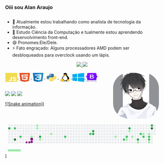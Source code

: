 ### Oiii sou Alan Araujo
##
- 🔭 Atualmente estou trabalhando como analista de tecnologia da informação.
- 🌱 Estudo Ciência da Computação e tualmente estou aprendendo desenvolvimento front-end.
- 😄 Pronomes:Ele/Dele.
- ⚡ Fato engraçado: Alguns processadores AMD podem ser desbloqueados para overclock usando um lápis.
<div align="center">
  <a href="https://github.com/playnet693930">
  <img width="48%" src="https://github-readme-stats.vercel.app/api?username=playnet693930&show_icons=true&theme=dark&include_all_commits=true&count_private=true"/>
  <img width="48%" src="https://github-readme-stats.vercel.app/api/top-langs/?username=playnet693930&layout=compact&langs_count=7&theme=dark"/>
</div>
<div style="display: inline_block"><br>
  <img align="center" alt="Alan-Js" height="30" width="40" src="https://raw.githubusercontent.com/devicons/devicon/master/icons/javascript/javascript-plain.svg">
  <img align="center" alt="Alan-HTML" height="30" width="40" src="https://raw.githubusercontent.com/devicons/devicon/master/icons/html5/html5-original.svg">
  <img align="center" alt="Alan-CSS" height="30" width="40" src="https://raw.githubusercontent.com/devicons/devicon/master/icons/css3/css3-original.svg">
  <img align="center" alt="Alan-Python" height="30" width="40" src="https://raw.githubusercontent.com/devicons/devicon/master/icons/python/python-original.svg">
   <img align="center" alt="Alan-Linux" height="30" width="40" src="https://raw.githubusercontent.com/devicons/devicon/1119b9f84c0290e0f0b38982099a2bd027a48bf1/icons/linux/linux-original.svg">
   <img align="center" alt="windowns" height="30" width="40" src="https://raw.githubusercontent.com/devicons/devicon/1119b9f84c0290e0f0b38982099a2bd027a48bf1/icons/windows8/windows8-original.svg">
   <img align="center" alt="bootstrap" height="30" width="40" src="https://raw.githubusercontent.com/devicons/devicon/1119b9f84c0290e0f0b38982099a2bd027a48bf1/icons/bootstrap/bootstrap-original-wordmark.svg">
  <img align="right" alt="Alan-pic" height="150" style="border-radius:50px;" src="https://github.com/playnet693930/playnet693930/blob/b6f1983c2d6c0e050bfdb56913e8a5da57b401a7/assets/image/Alan.png?raw=true">
</div>

##

<div>
  <a href="https://www.instagram.com/alan_benizio_araujo/" target="_blank"><img src="https://img.shields.io/badge/-Instagram-%23E4405F?style=for-the-badge&logo=instagram&logoColor=white" target="_blank"></a>
  <a href = "mailto:alan24052002@gmail.com"><img src="https://img.shields.io/badge/-Gmail-%23333?style=for-the-badge&logo=gmail&logoColor=white" target="_blank"></a>
  <a href="https://www.linkedin.com/in/alan-aparecido-araujo-5a6908158/" target="_blank"><img src="https://img.shields.io/badge/-LinkedIn-%230077B5?style=for-the-badge&logo=linkedin&logoColor=white" target="_blank">

  ![Snake animation](<svg viewBox="-16 -32 880 192" width="880" height="192" xmlns="http://www.w3.org/2000/svg"><desc>Generated with https://github.com/Platane/snk</desc><style>@keyframes c0{55.28%{fill:var(--c3)}55.3%,to{fill:var(--ce)}}@keyframes c1{1.36%{fill:var(--c1)}1.38%,to{fill:var(--ce)}}@keyframes c2{2.38%{fill:var(--c1)}2.4%,to{fill:var(--ce)}}@keyframes c3{2.72%{fill:var(--c1)}2.74%,to{fill:var(--ce)}}@keyframes c4{54.6%{fill:var(--c2)}54.62%,to{fill:var(--ce)}}@keyframes c5{96.24%{fill:var(--c4)}96.26%,to{fill:var(--ce)}}@keyframes c6{52.89%{fill:var(--c2)}52.91%,to{fill:var(--ce)}}@keyframes c7{5.79%{fill:var(--c1)}5.81%,to{fill:var(--ce)}}@keyframes c8{11.94%{fill:var(--c1)}11.96%,to{fill:var(--ce)}}@keyframes c9{11.59%{fill:var(--c1)}11.61%,to{fill:var(--ce)}}@keyframes ca{60.06%{fill:var(--c3)}60.08%,to{fill:var(--ce)}}@keyframes cb{7.16%{fill:var(--c1)}7.18%,to{fill:var(--ce)}}@keyframes cc{9.21%{fill:var(--c1)}9.23%,to{fill:var(--ce)}}@keyframes cd{46.75%{fill:var(--c2)}46.77%,to{fill:var(--ce)}}@keyframes ce{43.33%{fill:var(--c2)}43.35%,to{fill:var(--ce)}}@keyframes cf{67.23%{fill:var(--c3)}67.25%,to{fill:var(--ce)}}@keyframes cg{66.88%{fill:var(--c3)}66.9%,to{fill:var(--ce)}}@keyframes ch{22.86%{fill:var(--c1)}22.88%,to{fill:var(--ce)}}@keyframes ci{38.56%{fill:var(--c2)}38.58%,to{fill:var(--ce)}}@keyframes cj{37.87%{fill:var(--c2)}37.89%,to{fill:var(--ce)}}@keyframes ck{27.29%{fill:var(--c1)}27.31%,to{fill:var(--ce)}}@keyframes cl{72%{fill:var(--c3)}72.02%,to{fill:var(--ce)}}@keyframes cm{25.25%{fill:var(--c1)}25.27%,to{fill:var(--ce)}}@keyframes cn{26.27%{fill:var(--c1)}26.29%,to{fill:var(--ce)}}@keyframes co{74.39%{fill:var(--c3)}74.41%,to{fill:var(--ce)}}@keyframes cp{29%{fill:var(--c1)}29.02%,to{fill:var(--ce)}}@keyframes cq{33.1%{fill:var(--c2)}33.12%,to{fill:var(--ce)}}@keyframes cr{32.75%{fill:var(--c1)}32.77%,to{fill:var(--ce)}}@keyframes cs{33.78%{fill:var(--c2)}33.8%,to{fill:var(--ce)}}@keyframes ct{32.07%{fill:var(--c1)}32.09%,to{fill:var(--ce)}}@keyframes cu{34.46%{fill:var(--c2)}34.48%,to{fill:var(--ce)}}@keyframes cv{34.8%{fill:var(--c2)}34.82%,to{fill:var(--ce)}}@keyframes cw{30.37%{fill:var(--c1)}30.39%,to{fill:var(--ce)}}@keyframes cx{77.81%{fill:var(--c3)}77.83%,to{fill:var(--ce)}}@keyframes cy{78.15%{fill:var(--c4)}78.17%,to{fill:var(--ce)}}@keyframes u0{1.36%{transform:scale(0,1)}1.38%,2.38%{transform:scale(.06,1)}2.4%,2.72%{transform:scale(.13,1)}2.74%,5.79%{transform:scale(.19,1)}5.81%,7.16%{transform:scale(.25,1)}7.18%,9.21%{transform:scale(.31,1)}11.59%,9.23%{transform:scale(.38,1)}11.61%,11.94%{transform:scale(.44,1)}11.96%,22.86%{transform:scale(.5,1)}22.88%,25.25%{transform:scale(.56,1)}25.27%,26.27%{transform:scale(.63,1)}26.29%,27.29%{transform:scale(.69,1)}27.31%,29%{transform:scale(.75,1)}29.02%,30.37%{transform:scale(.81,1)}30.39%,32.07%{transform:scale(.88,1)}32.09%,32.75%{transform:scale(.94,1)}32.77%,to{transform:scale(1,1)}}@keyframes u1{33.1%{transform:scale(0,1)}33.12%,33.78%{transform:scale(.1,1)}33.8%,34.46%{transform:scale(.2,1)}34.48%,34.8%{transform:scale(.3,1)}34.82%,37.87%{transform:scale(.4,1)}37.89%,38.56%{transform:scale(.5,1)}38.58%,43.33%{transform:scale(.6,1)}43.35%,46.75%{transform:scale(.7,1)}46.77%,52.89%{transform:scale(.8,1)}52.91%,54.6%{transform:scale(.9,1)}54.62%,to{transform:scale(1,1)}}@keyframes u2{55.28%{transform:scale(0,1)}55.3%,60.06%{transform:scale(.14,1)}60.08%,66.88%{transform:scale(.29,1)}66.9%,67.23%{transform:scale(.43,1)}67.25%,72%{transform:scale(.57,1)}72.02%,74.39%{transform:scale(.71,1)}74.41%,77.81%{transform:scale(.86,1)}77.83%,to{transform:scale(1,1)}}@keyframes u3{78.15%{transform:scale(0,1)}78.17%,96.24%{transform:scale(.5,1)}96.26%,to{transform:scale(1,1)}}@keyframes s0{0%,99.66%{transform:translate(0,-16px)}.34%{transform:translate(0,0)}.68%{transform:translate(16px,0)}2.73%{transform:translate(16px,96px)}5.12%{transform:translate(128px,96px)}5.8%{transform:translate(128px,64px)}6.48%{transform:translate(160px,64px)}6.83%{transform:translate(160px,80px)}8.53%{transform:translate(240px,80px)}9.9%{transform:translate(240px,16px)}11.6%{transform:translate(160px,16px)}11.95%{transform:translate(160px,0)}21.5%{transform:translate(608px,0)}22.87%{transform:translate(608px,64px)}23.89%,38.23%{transform:translate(656px,64px)}24.23%{transform:translate(656px,48px)}24.91%{transform:translate(688px,48px)}25.26%,71.67%{transform:translate(688px,32px)}25.6%{transform:translate(704px,32px)}26.28%{transform:translate(704px,64px)}26.62%{transform:translate(688px,64px)}26.96%{transform:translate(688px,80px)}27.3%{transform:translate(672px,80px)}27.65%{transform:translate(672px,96px)}30.72%{transform:translate(816px,96px)}31.74%{transform:translate(816px,48px)}33.11%{transform:translate(752px,48px)}33.45%{transform:translate(752px,64px)}34.47%{transform:translate(800px,64px)}34.81%,75.77%{transform:translate(800px,80px)}35.15%{transform:translate(784px,80px)}35.49%{transform:translate(784px,64px)}38.57%{transform:translate(656px,80px)}38.91%{transform:translate(640px,80px)}39.25%{transform:translate(640px,64px)}43%{transform:translate(464px,64px)}43.34%{transform:translate(464px,48px)}46.42%{transform:translate(320px,48px)}46.76%{transform:translate(320px,64px)}47.1%{transform:translate(304px,64px)}47.44%{transform:translate(304px,48px)}52.56%{transform:translate(64px,48px)}52.9%{transform:translate(64px,64px)}53.24%{transform:translate(48px,64px)}54.27%{transform:translate(48px,16px)}55.29%{transform:translate(0,16px)}55.63%{transform:translate(0,32px)}59.39%{transform:translate(176px,32px)}60.07%{transform:translate(176px,64px)}66.55%{transform:translate(480px,64px)}67.24%{transform:translate(480px,32px)}72.01%{transform:translate(688px,16px)}73.04%{transform:translate(736px,16px)}74.4%{transform:translate(736px,80px)}77.47%{transform:translate(800px,0)}77.82%{transform:translate(816px,0)}78.16%{transform:translate(816px,16px)}94.88%{transform:translate(32px,16px)}96.25%{transform:translate(32px,80px)}96.59%{transform:translate(48px,80px)}98.63%{transform:translate(48px,-16px)}}@keyframes s1{0%,99.66%{transform:translate(16px,-16px)}.34%{transform:translate(0,-16px)}.68%{transform:translate(0,0)}1.02%{transform:translate(16px,0)}3.07%{transform:translate(16px,96px)}5.46%{transform:translate(128px,96px)}6.14%{transform:translate(128px,64px)}6.83%{transform:translate(160px,64px)}7.17%{transform:translate(160px,80px)}8.87%{transform:translate(240px,80px)}10.24%{transform:translate(240px,16px)}11.95%{transform:translate(160px,16px)}12.29%{transform:translate(160px,0)}21.84%{transform:translate(608px,0)}23.21%{transform:translate(608px,64px)}24.23%,38.57%{transform:translate(656px,64px)}24.57%{transform:translate(656px,48px)}25.26%{transform:translate(688px,48px)}25.6%,72.01%{transform:translate(688px,32px)}25.94%{transform:translate(704px,32px)}26.62%{transform:translate(704px,64px)}26.96%{transform:translate(688px,64px)}27.3%{transform:translate(688px,80px)}27.65%{transform:translate(672px,80px)}27.99%{transform:translate(672px,96px)}31.06%{transform:translate(816px,96px)}32.08%{transform:translate(816px,48px)}33.45%{transform:translate(752px,48px)}33.79%{transform:translate(752px,64px)}34.81%{transform:translate(800px,64px)}35.15%,76.11%{transform:translate(800px,80px)}35.49%{transform:translate(784px,80px)}35.84%{transform:translate(784px,64px)}38.91%{transform:translate(656px,80px)}39.25%{transform:translate(640px,80px)}39.59%{transform:translate(640px,64px)}43.34%{transform:translate(464px,64px)}43.69%{transform:translate(464px,48px)}46.76%{transform:translate(320px,48px)}47.1%{transform:translate(320px,64px)}47.44%{transform:translate(304px,64px)}47.78%{transform:translate(304px,48px)}52.9%{transform:translate(64px,48px)}53.24%{transform:translate(64px,64px)}53.58%{transform:translate(48px,64px)}54.61%{transform:translate(48px,16px)}55.63%{transform:translate(0,16px)}55.97%{transform:translate(0,32px)}59.73%{transform:translate(176px,32px)}60.41%{transform:translate(176px,64px)}66.89%{transform:translate(480px,64px)}67.58%{transform:translate(480px,32px)}72.35%{transform:translate(688px,16px)}73.38%{transform:translate(736px,16px)}74.74%{transform:translate(736px,80px)}77.82%{transform:translate(800px,0)}78.16%{transform:translate(816px,0)}78.5%{transform:translate(816px,16px)}95.22%{transform:translate(32px,16px)}96.59%{transform:translate(32px,80px)}96.93%{transform:translate(48px,80px)}98.98%{transform:translate(48px,-16px)}}@keyframes s2{0%,99.66%{transform:translate(32px,-16px)}.68%{transform:translate(0,-16px)}1.02%{transform:translate(0,0)}1.37%{transform:translate(16px,0)}3.41%{transform:translate(16px,96px)}5.8%{transform:translate(128px,96px)}6.48%{transform:translate(128px,64px)}7.17%{transform:translate(160px,64px)}7.51%{transform:translate(160px,80px)}9.22%{transform:translate(240px,80px)}10.58%{transform:translate(240px,16px)}12.29%{transform:translate(160px,16px)}12.63%{transform:translate(160px,0)}22.18%{transform:translate(608px,0)}23.55%{transform:translate(608px,64px)}24.57%,38.91%{transform:translate(656px,64px)}24.91%{transform:translate(656px,48px)}25.6%{transform:translate(688px,48px)}25.94%,72.35%{transform:translate(688px,32px)}26.28%{transform:translate(704px,32px)}26.96%{transform:translate(704px,64px)}27.3%{transform:translate(688px,64px)}27.65%{transform:translate(688px,80px)}27.99%{transform:translate(672px,80px)}28.33%{transform:translate(672px,96px)}31.4%{transform:translate(816px,96px)}32.42%{transform:translate(816px,48px)}33.79%{transform:translate(752px,48px)}34.13%{transform:translate(752px,64px)}35.15%{transform:translate(800px,64px)}35.49%,76.45%{transform:translate(800px,80px)}35.84%{transform:translate(784px,80px)}36.18%{transform:translate(784px,64px)}39.25%{transform:translate(656px,80px)}39.59%{transform:translate(640px,80px)}39.93%{transform:translate(640px,64px)}43.69%{transform:translate(464px,64px)}44.03%{transform:translate(464px,48px)}47.1%{transform:translate(320px,48px)}47.44%{transform:translate(320px,64px)}47.78%{transform:translate(304px,64px)}48.12%{transform:translate(304px,48px)}53.24%{transform:translate(64px,48px)}53.58%{transform:translate(64px,64px)}53.92%{transform:translate(48px,64px)}54.95%{transform:translate(48px,16px)}55.97%{transform:translate(0,16px)}56.31%{transform:translate(0,32px)}60.07%{transform:translate(176px,32px)}60.75%{transform:translate(176px,64px)}67.24%{transform:translate(480px,64px)}67.92%{transform:translate(480px,32px)}72.7%{transform:translate(688px,16px)}73.72%{transform:translate(736px,16px)}75.09%{transform:translate(736px,80px)}78.16%{transform:translate(800px,0)}78.5%{transform:translate(816px,0)}78.84%{transform:translate(816px,16px)}95.56%{transform:translate(32px,16px)}96.93%{transform:translate(32px,80px)}97.27%{transform:translate(48px,80px)}99.32%{transform:translate(48px,-16px)}}@keyframes s3{0%,99.66%{transform:translate(48px,-16px)}1.02%{transform:translate(0,-16px)}1.37%{transform:translate(0,0)}1.71%{transform:translate(16px,0)}3.75%{transform:translate(16px,96px)}6.14%{transform:translate(128px,96px)}6.83%{transform:translate(128px,64px)}7.51%{transform:translate(160px,64px)}7.85%{transform:translate(160px,80px)}9.56%{transform:translate(240px,80px)}10.92%{transform:translate(240px,16px)}12.63%{transform:translate(160px,16px)}12.97%{transform:translate(160px,0)}22.53%{transform:translate(608px,0)}23.89%{transform:translate(608px,64px)}24.91%,39.25%{transform:translate(656px,64px)}25.26%{transform:translate(656px,48px)}25.94%{transform:translate(688px,48px)}26.28%,72.7%{transform:translate(688px,32px)}26.62%{transform:translate(704px,32px)}27.3%{transform:translate(704px,64px)}27.65%{transform:translate(688px,64px)}27.99%{transform:translate(688px,80px)}28.33%{transform:translate(672px,80px)}28.67%{transform:translate(672px,96px)}31.74%{transform:translate(816px,96px)}32.76%{transform:translate(816px,48px)}34.13%{transform:translate(752px,48px)}34.47%{transform:translate(752px,64px)}35.49%{transform:translate(800px,64px)}35.84%,76.79%{transform:translate(800px,80px)}36.18%{transform:translate(784px,80px)}36.52%{transform:translate(784px,64px)}39.59%{transform:translate(656px,80px)}39.93%{transform:translate(640px,80px)}40.27%{transform:translate(640px,64px)}44.03%{transform:translate(464px,64px)}44.37%{transform:translate(464px,48px)}47.44%{transform:translate(320px,48px)}47.78%{transform:translate(320px,64px)}48.12%{transform:translate(304px,64px)}48.46%{transform:translate(304px,48px)}53.58%{transform:translate(64px,48px)}53.92%{transform:translate(64px,64px)}54.27%{transform:translate(48px,64px)}55.29%{transform:translate(48px,16px)}56.31%{transform:translate(0,16px)}56.66%{transform:translate(0,32px)}60.41%{transform:translate(176px,32px)}61.09%{transform:translate(176px,64px)}67.58%{transform:translate(480px,64px)}68.26%{transform:translate(480px,32px)}73.04%{transform:translate(688px,16px)}74.06%{transform:translate(736px,16px)}75.43%{transform:translate(736px,80px)}78.5%{transform:translate(800px,0)}78.84%{transform:translate(816px,0)}79.18%{transform:translate(816px,16px)}95.9%{transform:translate(32px,16px)}97.27%{transform:translate(32px,80px)}97.61%{transform:translate(48px,80px)}}:root{--cb:#1b1f230a;--cs:purple;--ce:#ebedf0;--c0:#ebedf0;--c1:#9be9a8;--c2:#40c463;--c3:#30a14e;--c4:#216e39}@media (prefers-color-scheme:dark){:root{--cb:#1b1f230a;--cs:purple;--ce:#161b22;--c1:#01311f;--c2:#034525;--c3:#0f6d31;--c4:#00c647}}.c{shape-rendering:geometricPrecision;fill:var(--ce);stroke-width:1px;stroke:var(--cb);animation:none 29300ms linear infinite}.c.c0{fill:var(--c3);animation-name:c0}.c.c1,.c.c2,.c.c3{fill:var(--c1);animation-name:c1}.c.c2,.c.c3{animation-name:c2}.c.c3{animation-name:c3}.c.c4{fill:var(--c2);animation-name:c4}.c.c5{fill:var(--c4);animation-name:c5}.c.c6{fill:var(--c2);animation-name:c6}.c.c7,.c.c8,.c.c9{fill:var(--c1);animation-name:c7}.c.c8,.c.c9{animation-name:c8}.c.c9{animation-name:c9}.c.ca{fill:var(--c3);animation-name:ca}.c.cb,.c.cc{fill:var(--c1);animation-name:cb}.c.cc{animation-name:cc}.c.cd,.c.ce{fill:var(--c2);animation-name:cd}.c.ce{animation-name:ce}.c.cf,.c.cg{fill:var(--c3);animation-name:cf}.c.cg{animation-name:cg}.c.ch{fill:var(--c1);animation-name:ch}.c.ci,.c.cj{fill:var(--c2);animation-name:ci}.c.cj{animation-name:cj}.c.ck{fill:var(--c1);animation-name:ck}.c.cl{fill:var(--c3);animation-name:cl}.c.cm,.c.cn{fill:var(--c1);animation-name:cm}.c.cn{animation-name:cn}.c.co{fill:var(--c3);animation-name:co}.c.cp{fill:var(--c1);animation-name:cp}.c.cq{fill:var(--c2);animation-name:cq}.c.cr{fill:var(--c1);animation-name:cr}.c.cs{fill:var(--c2);animation-name:cs}.c.ct{fill:var(--c1);animation-name:ct}.c.cu,.c.cv{fill:var(--c2);animation-name:cu}.c.cv{animation-name:cv}.c.cw{fill:var(--c1);animation-name:cw}.c.cx{fill:var(--c3);animation-name:cx}.c.cy{fill:var(--c4);animation-name:cy}.s,.u{animation:none linear 29300ms infinite}.u,.u.u0{transform-origin:0 0}.u{transform:scale(0,1)}.u.u0{fill:var(--c1);animation-name:u0}.u.u1{fill:var(--c2);animation-name:u1;transform-origin:387.7px 0}.u.u2{fill:var(--c3);animation-name:u2;transform-origin:629.9px 0}.u.u3{fill:var(--c4);animation-name:u3;transform-origin:799.5px 0}.s{shape-rendering:geometricPrecision;fill:var(--cs)}.s.s0{transform:translate(0,-16px);animation-name:s0}.s.s1{transform:translate(16px,-16px);animation-name:s1}.s.s2{transform:translate(32px,-16px);animation-name:s2}.s.s3{transform:translate(48px,-16px);animation-name:s3}</style><rect class="c" x="2" y="2" rx="2" ry="2" width="12" height="12"/><rect class="c c0" x="2" y="18" rx="2" ry="2" width="12" height="12"/><rect class="c" x="2" y="34" rx="2" ry="2" width="12" height="12"/><rect class="c" x="2" y="50" rx="2" ry="2" width="12" height="12"/><rect class="c" x="2" y="66" rx="2" ry="2" width="12" height="12"/><rect class="c" x="2" y="82" rx="2" ry="2" width="12" height="12"/><rect class="c" x="2" y="98" rx="2" ry="2" width="12" height="12"/><rect class="c" x="18" y="2" rx="2" ry="2" width="12" height="12"/><rect class="c" x="18" y="18" rx="2" ry="2" width="12" height="12"/><rect class="c c1" x="18" y="34" rx="2" ry="2" width="12" height="12"/><rect class="c" x="18" y="50" rx="2" ry="2" width="12" height="12"/><rect class="c" x="18" y="66" rx="2" ry="2" width="12" height="12"/><rect class="c c2" x="18" y="82" rx="2" ry="2" width="12" height="12"/><rect class="c c3" x="18" y="98" rx="2" ry="2" width="12" height="12"/><rect class="c" x="34" y="2" rx="2" ry="2" width="12" height="12"/><rect class="c c4" x="34" y="18" rx="2" ry="2" width="12" height="12"/><rect class="c" x="34" y="34" rx="2" ry="2" width="12" height="12"/><rect class="c" x="34" y="50" rx="2" ry="2" width="12" height="12"/><rect class="c" x="34" y="66" rx="2" ry="2" width="12" height="12"/><rect class="c c5" x="34" y="82" rx="2" ry="2" width="12" height="12"/><rect class="c" x="34" y="98" rx="2" ry="2" width="12" height="12"/><rect class="c" x="50" y="2" rx="2" ry="2" width="12" height="12"/><rect class="c" x="50" y="18" rx="2" ry="2" width="12" height="12"/><rect class="c" x="50" y="34" rx="2" ry="2" width="12" height="12"/><rect class="c" x="50" y="50" rx="2" ry="2" width="12" height="12"/><rect class="c" x="50" y="66" rx="2" ry="2" width="12" height="12"/><rect class="c" x="50" y="82" rx="2" ry="2" width="12" height="12"/><rect class="c" x="50" y="98" rx="2" ry="2" width="12" height="12"/><rect class="c" x="66" y="2" rx="2" ry="2" width="12" height="12"/><rect class="c" x="66" y="18" rx="2" ry="2" width="12" height="12"/><rect class="c" x="66" y="34" rx="2" ry="2" width="12" height="12"/><rect class="c" x="66" y="50" rx="2" ry="2" width="12" height="12"/><rect class="c c6" x="66" y="66" rx="2" ry="2" width="12" height="12"/><rect class="c" x="66" y="82" rx="2" ry="2" width="12" height="12"/><rect class="c" x="66" y="98" rx="2" ry="2" width="12" height="12"/><rect class="c" x="82" y="2" rx="2" ry="2" width="12" height="12"/><rect class="c" x="82" y="18" rx="2" ry="2" width="12" height="12"/><rect class="c" x="82" y="34" rx="2" ry="2" width="12" height="12"/><rect class="c" x="82" y="50" rx="2" ry="2" width="12" height="12"/><rect class="c" x="82" y="66" rx="2" ry="2" width="12" height="12"/><rect class="c" x="82" y="82" rx="2" ry="2" width="12" height="12"/><rect class="c" x="82" y="98" rx="2" ry="2" width="12" height="12"/><rect class="c" x="98" y="2" rx="2" ry="2" width="12" height="12"/><rect class="c" x="98" y="18" rx="2" ry="2" width="12" height="12"/><rect class="c" x="98" y="34" rx="2" ry="2" width="12" height="12"/><rect class="c" x="98" y="50" rx="2" ry="2" width="12" height="12"/><rect class="c" x="98" y="66" rx="2" ry="2" width="12" height="12"/><rect class="c" x="98" y="82" rx="2" ry="2" width="12" height="12"/><rect class="c" x="98" y="98" rx="2" ry="2" width="12" height="12"/><rect class="c" x="114" y="2" rx="2" ry="2" width="12" height="12"/><rect class="c" x="114" y="18" rx="2" ry="2" width="12" height="12"/><rect class="c" x="114" y="34" rx="2" ry="2" width="12" height="12"/><rect class="c" x="114" y="50" rx="2" ry="2" width="12" height="12"/><rect class="c" x="114" y="66" rx="2" ry="2" width="12" height="12"/><rect class="c" x="114" y="82" rx="2" ry="2" width="12" height="12"/><rect class="c" x="114" y="98" rx="2" ry="2" width="12" height="12"/><rect class="c" x="130" y="2" rx="2" ry="2" width="12" height="12"/><rect class="c" x="130" y="18" rx="2" ry="2" width="12" height="12"/><rect class="c" x="130" y="34" rx="2" ry="2" width="12" height="12"/><rect class="c" x="130" y="50" rx="2" ry="2" width="12" height="12"/><rect class="c c7" x="130" y="66" rx="2" ry="2" width="12" height="12"/><rect class="c" x="130" y="82" rx="2" ry="2" width="12" height="12"/><rect class="c" x="130" y="98" rx="2" ry="2" width="12" height="12"/><rect class="c" x="146" y="2" rx="2" ry="2" width="12" height="12"/><rect class="c" x="146" y="18" rx="2" ry="2" width="12" height="12"/><rect class="c" x="146" y="34" rx="2" ry="2" width="12" height="12"/><rect class="c" x="146" y="50" rx="2" ry="2" width="12" height="12"/><rect class="c" x="146" y="66" rx="2" ry="2" width="12" height="12"/><rect class="c" x="146" y="82" rx="2" ry="2" width="12" height="12"/><rect class="c" x="146" y="98" rx="2" ry="2" width="12" height="12"/><rect class="c c8" x="162" y="2" rx="2" ry="2" width="12" height="12"/><rect class="c c9" x="162" y="18" rx="2" ry="2" width="12" height="12"/><rect class="c" x="162" y="34" rx="2" ry="2" width="12" height="12"/><rect class="c" x="162" y="50" rx="2" ry="2" width="12" height="12"/><rect class="c" x="162" y="66" rx="2" ry="2" width="12" height="12"/><rect class="c" x="162" y="82" rx="2" ry="2" width="12" height="12"/><rect class="c" x="162" y="98" rx="2" ry="2" width="12" height="12"/><rect class="c" x="178" y="2" rx="2" ry="2" width="12" height="12"/><rect class="c" x="178" y="18" rx="2" ry="2" width="12" height="12"/><rect class="c" x="178" y="34" rx="2" ry="2" width="12" height="12"/><rect class="c" x="178" y="50" rx="2" ry="2" width="12" height="12"/><rect class="c ca" x="178" y="66" rx="2" ry="2" width="12" height="12"/><rect class="c cb" x="178" y="82" rx="2" ry="2" width="12" height="12"/><rect class="c" x="178" y="98" rx="2" ry="2" width="12" height="12"/><rect class="c" x="194" y="2" rx="2" ry="2" width="12" height="12"/><rect class="c" x="194" y="18" rx="2" ry="2" width="12" height="12"/><rect class="c" x="194" y="34" rx="2" ry="2" width="12" height="12"/><rect class="c" x="194" y="50" rx="2" ry="2" width="12" height="12"/><rect class="c" x="194" y="66" rx="2" ry="2" width="12" height="12"/><rect class="c" x="194" y="82" rx="2" ry="2" width="12" height="12"/><rect class="c" x="194" y="98" rx="2" ry="2" width="12" height="12"/><rect class="c" x="210" y="2" rx="2" ry="2" width="12" height="12"/><rect class="c" x="210" y="18" rx="2" ry="2" width="12" height="12"/><rect class="c" x="210" y="34" rx="2" ry="2" width="12" height="12"/><rect class="c" x="210" y="50" rx="2" ry="2" width="12" height="12"/><rect class="c" x="210" y="66" rx="2" ry="2" width="12" height="12"/><rect class="c" x="210" y="82" rx="2" ry="2" width="12" height="12"/><rect class="c" x="210" y="98" rx="2" ry="2" width="12" height="12"/><rect class="c" x="226" y="2" rx="2" ry="2" width="12" height="12"/><rect class="c" x="226" y="18" rx="2" ry="2" width="12" height="12"/><rect class="c" x="226" y="34" rx="2" ry="2" width="12" height="12"/><rect class="c" x="226" y="50" rx="2" ry="2" width="12" height="12"/><rect class="c" x="226" y="66" rx="2" ry="2" width="12" height="12"/><rect class="c" x="226" y="82" rx="2" ry="2" width="12" height="12"/><rect class="c" x="226" y="98" rx="2" ry="2" width="12" height="12"/><rect class="c" x="242" y="2" rx="2" ry="2" width="12" height="12"/><rect class="c" x="242" y="18" rx="2" ry="2" width="12" height="12"/><rect class="c" x="242" y="34" rx="2" ry="2" width="12" height="12"/><rect class="c cc" x="242" y="50" rx="2" ry="2" width="12" height="12"/><rect class="c" x="242" y="66" rx="2" ry="2" width="12" height="12"/><rect class="c" x="242" y="82" rx="2" ry="2" width="12" height="12"/><rect class="c" x="242" y="98" rx="2" ry="2" width="12" height="12"/><rect class="c" x="258" y="2" rx="2" ry="2" width="12" height="12"/><rect class="c" x="258" y="18" rx="2" ry="2" width="12" height="12"/><rect class="c" x="258" y="34" rx="2" ry="2" width="12" height="12"/><rect class="c" x="258" y="50" rx="2" ry="2" width="12" height="12"/><rect class="c" x="258" y="66" rx="2" ry="2" width="12" height="12"/><rect class="c" x="258" y="82" rx="2" ry="2" width="12" height="12"/><rect class="c" x="258" y="98" rx="2" ry="2" width="12" height="12"/><rect class="c" x="274" y="2" rx="2" ry="2" width="12" height="12"/><rect class="c" x="274" y="18" rx="2" ry="2" width="12" height="12"/><rect class="c" x="274" y="34" rx="2" ry="2" width="12" height="12"/><rect class="c" x="274" y="50" rx="2" ry="2" width="12" height="12"/><rect class="c" x="274" y="66" rx="2" ry="2" width="12" height="12"/><rect class="c" x="274" y="82" rx="2" ry="2" width="12" height="12"/><rect class="c" x="274" y="98" rx="2" ry="2" width="12" height="12"/><rect class="c" x="290" y="2" rx="2" ry="2" width="12" height="12"/><rect class="c" x="290" y="18" rx="2" ry="2" width="12" height="12"/><rect class="c" x="290" y="34" rx="2" ry="2" width="12" height="12"/><rect class="c" x="290" y="50" rx="2" ry="2" width="12" height="12"/><rect class="c" x="290" y="66" rx="2" ry="2" width="12" height="12"/><rect class="c" x="290" y="82" rx="2" ry="2" width="12" height="12"/><rect class="c" x="290" y="98" rx="2" ry="2" width="12" height="12"/><rect class="c" x="306" y="2" rx="2" ry="2" width="12" height="12"/><rect class="c" x="306" y="18" rx="2" ry="2" width="12" height="12"/><rect class="c" x="306" y="34" rx="2" ry="2" width="12" height="12"/><rect class="c" x="306" y="50" rx="2" ry="2" width="12" height="12"/><rect class="c" x="306" y="66" rx="2" ry="2" width="12" height="12"/><rect class="c" x="306" y="82" rx="2" ry="2" width="12" height="12"/><rect class="c" x="306" y="98" rx="2" ry="2" width="12" height="12"/><rect class="c" x="322" y="2" rx="2" ry="2" width="12" height="12"/><rect class="c" x="322" y="18" rx="2" ry="2" width="12" height="12"/><rect class="c" x="322" y="34" rx="2" ry="2" width="12" height="12"/><rect class="c" x="322" y="50" rx="2" ry="2" width="12" height="12"/><rect class="c cd" x="322" y="66" rx="2" ry="2" width="12" height="12"/><rect class="c" x="322" y="82" rx="2" ry="2" width="12" height="12"/><rect class="c" x="322" y="98" rx="2" ry="2" width="12" height="12"/><rect class="c" x="338" y="2" rx="2" ry="2" width="12" height="12"/><rect class="c" x="338" y="18" rx="2" ry="2" width="12" height="12"/><rect class="c" x="338" y="34" rx="2" ry="2" width="12" height="12"/><rect class="c" x="338" y="50" rx="2" ry="2" width="12" height="12"/><rect class="c" x="338" y="66" rx="2" ry="2" width="12" height="12"/><rect class="c" x="338" y="82" rx="2" ry="2" width="12" height="12"/><rect class="c" x="338" y="98" rx="2" ry="2" width="12" height="12"/><rect class="c" x="354" y="2" rx="2" ry="2" width="12" height="12"/><rect class="c" x="354" y="18" rx="2" ry="2" width="12" height="12"/><rect class="c" x="354" y="34" rx="2" ry="2" width="12" height="12"/><rect class="c" x="354" y="50" rx="2" ry="2" width="12" height="12"/><rect class="c" x="354" y="66" rx="2" ry="2" width="12" height="12"/><rect class="c" x="354" y="82" rx="2" ry="2" width="12" height="12"/><rect class="c" x="354" y="98" rx="2" ry="2" width="12" height="12"/><rect class="c" x="370" y="2" rx="2" ry="2" width="12" height="12"/><rect class="c" x="370" y="18" rx="2" ry="2" width="12" height="12"/><rect class="c" x="370" y="34" rx="2" ry="2" width="12" height="12"/><rect class="c" x="370" y="50" rx="2" ry="2" width="12" height="12"/><rect class="c" x="370" y="66" rx="2" ry="2" width="12" height="12"/><rect class="c" x="370" y="82" rx="2" ry="2" width="12" height="12"/><rect class="c" x="370" y="98" rx="2" ry="2" width="12" height="12"/><rect class="c" x="386" y="2" rx="2" ry="2" width="12" height="12"/><rect class="c" x="386" y="18" rx="2" ry="2" width="12" height="12"/><rect class="c" x="386" y="34" rx="2" ry="2" width="12" height="12"/><rect class="c" x="386" y="50" rx="2" ry="2" width="12" height="12"/><rect class="c" x="386" y="66" rx="2" ry="2" width="12" height="12"/><rect class="c" x="386" y="82" rx="2" ry="2" width="12" height="12"/><rect class="c" x="386" y="98" rx="2" ry="2" width="12" height="12"/><rect class="c" x="402" y="2" rx="2" ry="2" width="12" height="12"/><rect class="c" x="402" y="18" rx="2" ry="2" width="12" height="12"/><rect class="c" x="402" y="34" rx="2" ry="2" width="12" height="12"/><rect class="c" x="402" y="50" rx="2" ry="2" width="12" height="12"/><rect class="c" x="402" y="66" rx="2" ry="2" width="12" height="12"/><rect class="c" x="402" y="82" rx="2" ry="2" width="12" height="12"/><rect class="c" x="402" y="98" rx="2" ry="2" width="12" height="12"/><rect class="c" x="418" y="2" rx="2" ry="2" width="12" height="12"/><rect class="c" x="418" y="18" rx="2" ry="2" width="12" height="12"/><rect class="c" x="418" y="34" rx="2" ry="2" width="12" height="12"/><rect class="c" x="418" y="50" rx="2" ry="2" width="12" height="12"/><rect class="c" x="418" y="66" rx="2" ry="2" width="12" height="12"/><rect class="c" x="418" y="82" rx="2" ry="2" width="12" height="12"/><rect class="c" x="418" y="98" rx="2" ry="2" width="12" height="12"/><rect class="c" x="434" y="2" rx="2" ry="2" width="12" height="12"/><rect class="c" x="434" y="18" rx="2" ry="2" width="12" height="12"/><rect class="c" x="434" y="34" rx="2" ry="2" width="12" height="12"/><rect class="c" x="434" y="50" rx="2" ry="2" width="12" height="12"/><rect class="c" x="434" y="66" rx="2" ry="2" width="12" height="12"/><rect class="c" x="434" y="82" rx="2" ry="2" width="12" height="12"/><rect class="c" x="434" y="98" rx="2" ry="2" width="12" height="12"/><rect class="c" x="450" y="2" rx="2" ry="2" width="12" height="12"/><rect class="c" x="450" y="18" rx="2" ry="2" width="12" height="12"/><rect class="c" x="450" y="34" rx="2" ry="2" width="12" height="12"/><rect class="c" x="450" y="50" rx="2" ry="2" width="12" height="12"/><rect class="c" x="450" y="66" rx="2" ry="2" width="12" height="12"/><rect class="c" x="450" y="82" rx="2" ry="2" width="12" height="12"/><rect class="c" x="450" y="98" rx="2" ry="2" width="12" height="12"/><rect class="c" x="466" y="2" rx="2" ry="2" width="12" height="12"/><rect class="c" x="466" y="18" rx="2" ry="2" width="12" height="12"/><rect class="c" x="466" y="34" rx="2" ry="2" width="12" height="12"/><rect class="c ce" x="466" y="50" rx="2" ry="2" width="12" height="12"/><rect class="c" x="466" y="66" rx="2" ry="2" width="12" height="12"/><rect class="c" x="466" y="82" rx="2" ry="2" width="12" height="12"/><rect class="c" x="466" y="98" rx="2" ry="2" width="12" height="12"/><rect class="c" x="482" y="2" rx="2" ry="2" width="12" height="12"/><rect class="c" x="482" y="18" rx="2" ry="2" width="12" height="12"/><rect class="c cf" x="482" y="34" rx="2" ry="2" width="12" height="12"/><rect class="c cg" x="482" y="50" rx="2" ry="2" width="12" height="12"/><rect class="c" x="482" y="66" rx="2" ry="2" width="12" height="12"/><rect class="c" x="482" y="82" rx="2" ry="2" width="12" height="12"/><rect class="c" x="482" y="98" rx="2" ry="2" width="12" height="12"/><rect class="c" x="498" y="2" rx="2" ry="2" width="12" height="12"/><rect class="c" x="498" y="18" rx="2" ry="2" width="12" height="12"/><rect class="c" x="498" y="34" rx="2" ry="2" width="12" height="12"/><rect class="c" x="498" y="50" rx="2" ry="2" width="12" height="12"/><rect class="c" x="498" y="66" rx="2" ry="2" width="12" height="12"/><rect class="c" x="498" y="82" rx="2" ry="2" width="12" height="12"/><rect class="c" x="498" y="98" rx="2" ry="2" width="12" height="12"/><rect class="c" x="514" y="2" rx="2" ry="2" width="12" height="12"/><rect class="c" x="514" y="18" rx="2" ry="2" width="12" height="12"/><rect class="c" x="514" y="34" rx="2" ry="2" width="12" height="12"/><rect class="c" x="514" y="50" rx="2" ry="2" width="12" height="12"/><rect class="c" x="514" y="66" rx="2" ry="2" width="12" height="12"/><rect class="c" x="514" y="82" rx="2" ry="2" width="12" height="12"/><rect class="c" x="514" y="98" rx="2" ry="2" width="12" height="12"/><rect class="c" x="530" y="2" rx="2" ry="2" width="12" height="12"/><rect class="c" x="530" y="18" rx="2" ry="2" width="12" height="12"/><rect class="c" x="530" y="34" rx="2" ry="2" width="12" height="12"/><rect class="c" x="530" y="50" rx="2" ry="2" width="12" height="12"/><rect class="c" x="530" y="66" rx="2" ry="2" width="12" height="12"/><rect class="c" x="530" y="82" rx="2" ry="2" width="12" height="12"/><rect class="c" x="530" y="98" rx="2" ry="2" width="12" height="12"/><rect class="c" x="546" y="2" rx="2" ry="2" width="12" height="12"/><rect class="c" x="546" y="18" rx="2" ry="2" width="12" height="12"/><rect class="c" x="546" y="34" rx="2" ry="2" width="12" height="12"/><rect class="c" x="546" y="50" rx="2" ry="2" width="12" height="12"/><rect class="c" x="546" y="66" rx="2" ry="2" width="12" height="12"/><rect class="c" x="546" y="82" rx="2" ry="2" width="12" height="12"/><rect class="c" x="546" y="98" rx="2" ry="2" width="12" height="12"/><rect class="c" x="562" y="2" rx="2" ry="2" width="12" height="12"/><rect class="c" x="562" y="18" rx="2" ry="2" width="12" height="12"/><rect class="c" x="562" y="34" rx="2" ry="2" width="12" height="12"/><rect class="c" x="562" y="50" rx="2" ry="2" width="12" height="12"/><rect class="c" x="562" y="66" rx="2" ry="2" width="12" height="12"/><rect class="c" x="562" y="82" rx="2" ry="2" width="12" height="12"/><rect class="c" x="562" y="98" rx="2" ry="2" width="12" height="12"/><rect class="c" x="578" y="2" rx="2" ry="2" width="12" height="12"/><rect class="c" x="578" y="18" rx="2" ry="2" width="12" height="12"/><rect class="c" x="578" y="34" rx="2" ry="2" width="12" height="12"/><rect class="c" x="578" y="50" rx="2" ry="2" width="12" height="12"/><rect class="c" x="578" y="66" rx="2" ry="2" width="12" height="12"/><rect class="c" x="578" y="82" rx="2" ry="2" width="12" height="12"/><rect class="c" x="578" y="98" rx="2" ry="2" width="12" height="12"/><rect class="c" x="594" y="2" rx="2" ry="2" width="12" height="12"/><rect class="c" x="594" y="18" rx="2" ry="2" width="12" height="12"/><rect class="c" x="594" y="34" rx="2" ry="2" width="12" height="12"/><rect class="c" x="594" y="50" rx="2" ry="2" width="12" height="12"/><rect class="c" x="594" y="66" rx="2" ry="2" width="12" height="12"/><rect class="c" x="594" y="82" rx="2" ry="2" width="12" height="12"/><rect class="c" x="594" y="98" rx="2" ry="2" width="12" height="12"/><rect class="c" x="610" y="2" rx="2" ry="2" width="12" height="12"/><rect class="c" x="610" y="18" rx="2" ry="2" width="12" height="12"/><rect class="c" x="610" y="34" rx="2" ry="2" width="12" height="12"/><rect class="c" x="610" y="50" rx="2" ry="2" width="12" height="12"/><rect class="c ch" x="610" y="66" rx="2" ry="2" width="12" height="12"/><rect class="c" x="610" y="82" rx="2" ry="2" width="12" height="12"/><rect class="c" x="610" y="98" rx="2" ry="2" width="12" height="12"/><rect class="c" x="626" y="2" rx="2" ry="2" width="12" height="12"/><rect class="c" x="626" y="18" rx="2" ry="2" width="12" height="12"/><rect class="c" x="626" y="34" rx="2" ry="2" width="12" height="12"/><rect class="c" x="626" y="50" rx="2" ry="2" width="12" height="12"/><rect class="c" x="626" y="66" rx="2" ry="2" width="12" height="12"/><rect class="c" x="626" y="82" rx="2" ry="2" width="12" height="12"/><rect class="c" x="626" y="98" rx="2" ry="2" width="12" height="12"/><rect class="c" x="642" y="2" rx="2" ry="2" width="12" height="12"/><rect class="c" x="642" y="18" rx="2" ry="2" width="12" height="12"/><rect class="c" x="642" y="34" rx="2" ry="2" width="12" height="12"/><rect class="c" x="642" y="50" rx="2" ry="2" width="12" height="12"/><rect class="c" x="642" y="66" rx="2" ry="2" width="12" height="12"/><rect class="c" x="642" y="82" rx="2" ry="2" width="12" height="12"/><rect class="c" x="642" y="98" rx="2" ry="2" width="12" height="12"/><rect class="c" x="658" y="2" rx="2" ry="2" width="12" height="12"/><rect class="c" x="658" y="18" rx="2" ry="2" width="12" height="12"/><rect class="c" x="658" y="34" rx="2" ry="2" width="12" height="12"/><rect class="c" x="658" y="50" rx="2" ry="2" width="12" height="12"/><rect class="c" x="658" y="66" rx="2" ry="2" width="12" height="12"/><rect class="c ci" x="658" y="82" rx="2" ry="2" width="12" height="12"/><rect class="c" x="658" y="98" rx="2" ry="2" width="12" height="12"/><rect class="c" x="674" y="2" rx="2" ry="2" width="12" height="12"/><rect class="c" x="674" y="18" rx="2" ry="2" width="12" height="12"/><rect class="c" x="674" y="34" rx="2" ry="2" width="12" height="12"/><rect class="c" x="674" y="50" rx="2" ry="2" width="12" height="12"/><rect class="c cj" x="674" y="66" rx="2" ry="2" width="12" height="12"/><rect class="c ck" x="674" y="82" rx="2" ry="2" width="12" height="12"/><rect class="c" x="674" y="98" rx="2" ry="2" width="12" height="12"/><rect class="c" x="690" y="2" rx="2" ry="2" width="12" height="12"/><rect class="c cl" x="690" y="18" rx="2" ry="2" width="12" height="12"/><rect class="c cm" x="690" y="34" rx="2" ry="2" width="12" height="12"/><rect class="c" x="690" y="50" rx="2" ry="2" width="12" height="12"/><rect class="c" x="690" y="66" rx="2" ry="2" width="12" height="12"/><rect class="c" x="690" y="82" rx="2" ry="2" width="12" height="12"/><rect class="c" x="690" y="98" rx="2" ry="2" width="12" height="12"/><rect class="c" x="706" y="2" rx="2" ry="2" width="12" height="12"/><rect class="c" x="706" y="18" rx="2" ry="2" width="12" height="12"/><rect class="c" x="706" y="34" rx="2" ry="2" width="12" height="12"/><rect class="c" x="706" y="50" rx="2" ry="2" width="12" height="12"/><rect class="c cn" x="706" y="66" rx="2" ry="2" width="12" height="12"/><rect class="c" x="706" y="82" rx="2" ry="2" width="12" height="12"/><rect class="c" x="706" y="98" rx="2" ry="2" width="12" height="12"/><rect class="c" x="722" y="2" rx="2" ry="2" width="12" height="12"/><rect class="c" x="722" y="18" rx="2" ry="2" width="12" height="12"/><rect class="c" x="722" y="34" rx="2" ry="2" width="12" height="12"/><rect class="c" x="722" y="50" rx="2" ry="2" width="12" height="12"/><rect class="c" x="722" y="66" rx="2" ry="2" width="12" height="12"/><rect class="c" x="722" y="82" rx="2" ry="2" width="12" height="12"/><rect class="c" x="722" y="98" rx="2" ry="2" width="12" height="12"/><rect class="c" x="738" y="2" rx="2" ry="2" width="12" height="12"/><rect class="c" x="738" y="18" rx="2" ry="2" width="12" height="12"/><rect class="c" x="738" y="34" rx="2" ry="2" width="12" height="12"/><rect class="c" x="738" y="50" rx="2" ry="2" width="12" height="12"/><rect class="c" x="738" y="66" rx="2" ry="2" width="12" height="12"/><rect class="c co" x="738" y="82" rx="2" ry="2" width="12" height="12"/><rect class="c cp" x="738" y="98" rx="2" ry="2" width="12" height="12"/><rect class="c" x="754" y="2" rx="2" ry="2" width="12" height="12"/><rect class="c" x="754" y="18" rx="2" ry="2" width="12" height="12"/><rect class="c" x="754" y="34" rx="2" ry="2" width="12" height="12"/><rect class="c cq" x="754" y="50" rx="2" ry="2" width="12" height="12"/><rect class="c" x="754" y="66" rx="2" ry="2" width="12" height="12"/><rect class="c" x="754" y="82" rx="2" ry="2" width="12" height="12"/><rect class="c" x="754" y="98" rx="2" ry="2" width="12" height="12"/><rect class="c" x="770" y="2" rx="2" ry="2" width="12" height="12"/><rect class="c" x="770" y="18" rx="2" ry="2" width="12" height="12"/><rect class="c" x="770" y="34" rx="2" ry="2" width="12" height="12"/><rect class="c cr" x="770" y="50" rx="2" ry="2" width="12" height="12"/><rect class="c cs" x="770" y="66" rx="2" ry="2" width="12" height="12"/><rect class="c" x="770" y="82" rx="2" ry="2" width="12" height="12"/><rect class="c" x="770" y="98" rx="2" ry="2" width="12" height="12"/><rect class="c" x="786" y="2" rx="2" ry="2" width="12" height="12"/><rect class="c" x="786" y="18" rx="2" ry="2" width="12" height="12"/><rect class="c" x="786" y="34" rx="2" ry="2" width="12" height="12"/><rect class="c" x="786" y="50" rx="2" ry="2" width="12" height="12"/><rect class="c" x="786" y="66" rx="2" ry="2" width="12" height="12"/><rect class="c" x="786" y="82" rx="2" ry="2" width="12" height="12"/><rect class="c" x="786" y="98" rx="2" ry="2" width="12" height="12"/><rect class="c" x="802" y="2" rx="2" ry="2" width="12" height="12"/><rect class="c" x="802" y="18" rx="2" ry="2" width="12" height="12"/><rect class="c" x="802" y="34" rx="2" ry="2" width="12" height="12"/><rect class="c ct" x="802" y="50" rx="2" ry="2" width="12" height="12"/><rect class="c cu" x="802" y="66" rx="2" ry="2" width="12" height="12"/><rect class="c cv" x="802" y="82" rx="2" ry="2" width="12" height="12"/><rect class="c cw" x="802" y="98" rx="2" ry="2" width="12" height="12"/><rect class="c cx" x="818" y="2" rx="2" ry="2" width="12" height="12"/><rect class="c cy" x="818" y="18" rx="2" ry="2" width="12" height="12"/><rect class="c" x="818" y="34" rx="2" ry="2" width="12" height="12"/><rect class="c" x="818" y="50" rx="2" ry="2" width="12" height="12"/><rect class="c" x="818" y="66" rx="2" ry="2" width="12" height="12"/><rect class="c" x="818" y="82" rx="2" ry="2" width="12" height="12"/><rect class="c" x="818" y="98" rx="2" ry="2" width="12" height="12"/><rect class="c" x="834" y="2" rx="2" ry="2" width="12" height="12"/><rect class="c" x="834" y="18" rx="2" ry="2" width="12" height="12"/><rect class="c" x="834" y="34" rx="2" ry="2" width="12" height="12"/><rect class="c" x="834" y="50" rx="2" ry="2" width="12" height="12"/><rect class="u u0" height="12" width="388.3" x="0.0" y="144"/><rect class="u u1" height="12" width="242.9" x="387.7" y="144"/><rect class="u u2" height="12" width="170.2" x="629.9" y="144"/><rect class="u u3" height="12" width="49.1" x="799.5" y="144"/><rect class="s s0" x="0.8" y="0.8" width="14.4" height="14.4" rx="4.5" ry="4.5"/><rect class="s s1" x="1.8" y="1.8" width="12.3" height="12.3" rx="4.1" ry="4.1"/><rect class="s s2" x="2.6" y="2.6" width="10.8" height="10.8" rx="3.6" ry="3.6"/><rect class="s s3" x="3.0" y="3.0" width="9.9" height="9.9" rx="3.3" ry="3.3"/></svg>)

   </div>
